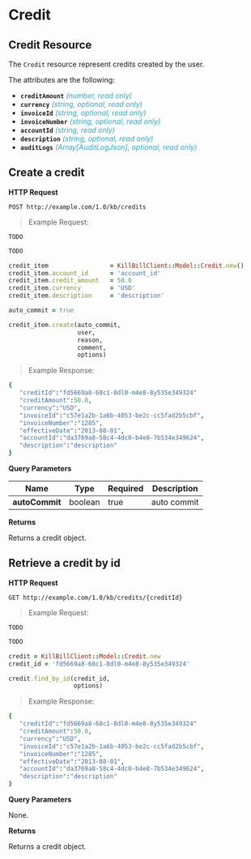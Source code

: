 # Credit

## Credit Resource

The `Credit` resource represent credits created by the user.

The attributes are the following:

* **`creditAmount`** <span style="color:#32A9C7">*(number, read only)*</span>
* **`currency`** <span style="color:#32A9C7">*(string, optional, read only)*</span>
* **`invoiceId`** <span style="color:#32A9C7">*(string, optional, read only)*</span>
* **`invoiceNumber`** <span style="color:#32A9C7">*(string, optional, read only)*</span>
* **`accountId`** <span style="color:#32A9C7">*(string, read only)*</span>
* **`description`** <span style="color:#32A9C7">*(string, optional, read only)*</span>
* **`auditLogs`** <span style="color:#32A9C7">*(Array[AuditLogJson], optional, read only)*</span>

## Create a credit

**HTTP Request** 

`POST http://example.com/1.0/kb/credits`

> Example Request:

```shell
TODO	
```

```java
TODO
```

```ruby
credit_item                 = KillBillClient::Model::Credit.new()
credit_item.account_id      = 'account_id'
credit_item.credit_amount   = 50.0
credit_item.currency        = 'USD'
credit_item.description     = 'description'

auto_commit = true

credit_item.create(auto_commit, 
                   user,
                   reason,
                   comment,
                   options)
```

> Example Response:

```ruby
{
   "creditId":"fd5669a8-68c1-8dl0-m4e8-8y535e349324"
   "creditAmount":50.0,
   "currency":"USD",
   "invoiceId":"c57e1a2b-1a6b-4053-be2c-cc5fad2b5cbf",
   "invoiceNumber":"1285",
   "effectiveDate":"2013-08-01",
   "accountId":"da3769a8-58c4-4dc0-b4e8-7b534e349624",
   "description":"description"
}
```


**Query Parameters**

| Name | Type | Required | Description |
| ---- | -----| -------- | ----------- |
| **autoCommit** | boolean | true | auto commit |

**Returns**

Returns a credit object.

## Retrieve a credit by id

**HTTP Request** 

`GET http://example.com/1.0/kb/credits/{creditId}`

> Example Request:

```shell
TODO	
```

```java
TODO
```

```ruby
credit = KillBillClient::Model::Credit.new
credit_id = 'fd5669a8-68c1-8dl0-m4e8-8y535e349324'

credit.find_by_id(credit_id, 
                  options) 
```

> Example Response:

```ruby
{
   "creditId":"fd5669a8-68c1-8dl0-m4e8-8y535e349324"
   "creditAmount":50.0,
   "currency":"USD",
   "invoiceId":"c57e1a2b-1a6b-4053-be2c-cc5fad2b5cbf",
   "invoiceNumber":"1285",
   "effectiveDate":"2013-08-01",
   "accountId":"da3769a8-58c4-4dc0-b4e8-7b534e349624",
   "description":"description"
}
```


**Query Parameters**

None.

**Returns**

Returns a credit object.